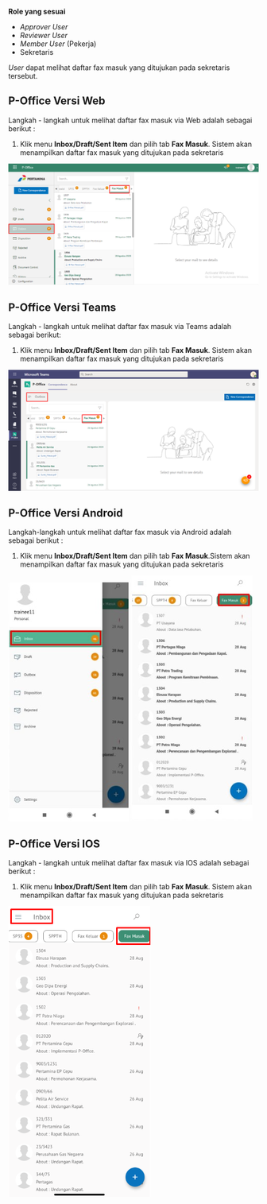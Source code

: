 **Role yang sesuai**

- *Approver User*
- *Reviewer User*
- *Member User* (Pekerja)
- Sekretaris

*User* dapat melihat daftar fax masuk yang ditujukan pada sekretaris tersebut. 

## **P-Office Versi Web**

Langkah - langkah untuk melihat daftar fax masuk via Web adalah sebagai berikut :

1. Klik menu **Inbox/Draft/Sent Item** dan pilih tab **Fax Masuk**. Sistem akan menampilkan daftar fax masuk yang ditujukan pada sekretaris

![gambar](FaxMasuk/FM_WEB/DaftarFM01.png) 

## **P-Office Versi Teams**

Langkah - langkah untuk melihat daftar fax masuk via Teams adalah sebagai berikut:

1. Klik menu **Inbox/Draft/Sent Item** dan pilih tab **Fax Masuk**. Sistem akan menampilkan daftar fax masuk yang ditujukan pada sekretaris

![gambar](FaxMasuk/FM_Teams/FM01.png)

## **P-Office Versi Android**

Langkah-langkah untuk melihat daftar fax masuk via Android adalah sebagai berikut :

1. Klik menu **Inbox/Draft/Sent Item** dan pilih tab **Fax Masuk**.Sistem akan menampilkan daftar fax masuk yang ditujukan pada sekretaris

![gambar](FaxMasuk/FM_Android/DaftarFM/A01.jpg) ![gambar](FaxMasuk/FM_Android/DaftarFM/A02.jpg) 

## **P-Office Versi IOS**

Langkah - langkah untuk melihat daftar fax masuk via IOS adalah sebagai berikut :

1. Klik menu **Inbox/Draft/Sent Item** dan pilih tab **Fax Masuk**. Sistem akan menampilkan daftar fax masuk yang ditujukan pada sekretaris

![gambar](FaxMasuk/FM_IOS/FM-1.png)